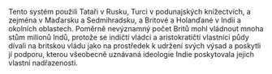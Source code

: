 Tento systém použili Tataři v Rusku,<break time="0.3s"/> Turci v podunajských knížectvích,<break time="0.3s"/> a zejména v Maďarsku a Sedmihradsku,<break time="0.4s"/> a Britové a Holanďané v Indii a okolních oblastech.<break time="0.7s"/> Poměrně nevýznamný počet Britů mohl vládnout mnoha stům milionů Indů,<break time="0.4s"/> protože se indičtí vládci a aristokratičtí vlastníci půdy dívali na britskou vládu jako na prostředek k udržení svých výsad<break time="0.4s"/> a poskytli jí podporu,<break time="0.3s"/> kterou všeobecně uznávaná ideologie Indie poskytovala jejich vlastní nadřazenosti. 